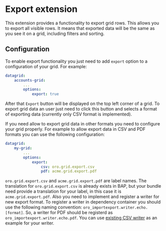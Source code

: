 Export extension
================
This extension provides a functionality to export grid rows. This allows you to export all visible rows. It means that exported data will be the same as you see it on a grid, including filters and sorting.

Configuration
-------------
To enable export functionality you just need to add `export` option to a configuration of your grid. For example:

``` yaml
datagrid:
    accounts-grid:
        ...
        options:
            export: true
```

After that `Export` button will be displayed on the top left corner of a grid. To export grid data an user just need to click this button and selects a format of exporting data (currently only CSV format is implemented).

If you need allow to export grid data in other formats you need to configure your grid properly. For example to allow export data in CSV and PDF formats you can use the following configuration:

``` yaml
datagrid:
    my-grid:
        ...
        options:
            export:
                csv: oro.grid.export.csv
                pdf: acme.grid.export.pdf
```

`oro.grid.export.csv` and `acme.grid.export.pdf` are label names. The translation for `oro.grid.export.csv` is already exists in BAP, but your bundle need provide a translation for your label, in this case it is `acme.grid.export.pdf`.
Also you need to implement and register a writer for new export format. To register a writer in dependency container you should use the following naming convention: `oro_importexport.writer.echo.[format]`. So, a writer for PDF should be registerd as `oro_importexport.writer.echo.pdf`.
You can use [existing CSV writer](../../../../ImportExportBundle/Writer/CsvEchoWriter) as an example for your writer.
